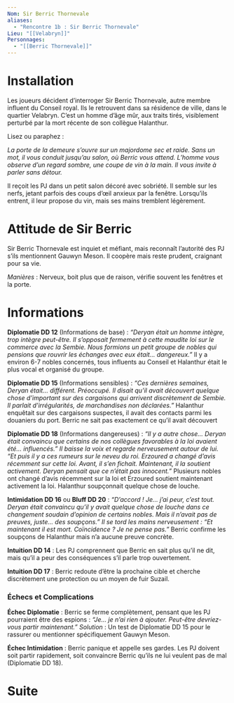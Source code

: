 ```yaml
---
Nom: Sir Berric Thornevale
aliases:
  - "Rencontre 1b : Sir Berric Thornevale"
Lieu: "[[Velabryn]]"
Personnages:
  - "[[Berric Thornevale]]"
---
```

# Installation
Les joueurs décident d’interroger Sir Berric Thornevale, autre membre influent du Conseil royal. Ils le retrouvent dans sa résidence de ville, dans le quartier Velabryn. C’est un homme d’âge mûr, aux traits tirés, visiblement perturbé par la mort récente de son collègue Halanthur.

Lisez ou paraphez :

*La porte de la demeure s’ouvre sur un majordome sec et raide. Sans un mot, il vous conduit jusqu’au salon, où Berric vous attend. L’homme vous observe d’un regard sombre, une coupe de vin à la main. Il vous invite à parler sans détour.*

Il reçoit les PJ dans un petit salon décoré avec sobriété. Il semble sur les nerfs, jetant parfois des coups d’œil anxieux par la fenêtre. Lorsqu’ils entrent, il leur propose du vin, mais ses mains tremblent légèrement.

# Attitude de Sir Berric

Sir Berric Thornevale est inquiet et méfiant, mais reconnaît l’autorité des PJ s’ils mentionnent Gauwyn Meson. Il coopère mais reste prudent, craignant pour sa vie.

_Manières_ : Nerveux, boit plus que de raison, vérifie souvent les fenêtres et la porte.

# Informations

**Diplomatie DD 12** (Informations de base) : _“Deryan était un homme intègre, trop intègre peut-être. Il s’opposait fermement à cette maudite loi sur le commerce avec la Sembie. Nous formions un petit groupe de nobles qui pensions que rouvrir les échanges avec eux était… dangereux.”_
Il y a environ 6-7 nobles concernés, tous influents au Conseil et Halanthur était le plus vocal et organisé du groupe.

**Diplomatie DD 15** (Informations sensibles) : _“Ces dernières semaines, Deryan était… différent. Préoccupé. Il disait qu’il avait découvert quelque chose d’important sur des cargaisons qui arrivent discrètement de Sembie. Il parlait d’irrégularités, de marchandises non déclarées.”_
Halanthur enquêtait sur des cargaisons suspectes, il avait des contacts parmi les douaniers du port.
Berric ne sait pas exactement ce qu’il avait découvert

**Diplomatie DD 18** (Informations dangereuses) : _“Il y a autre chose… Deryan était convaincu que certains de nos collègues favorables à la loi avaient été… influencés.”_
_Il baisse la voix et regarde nerveusement autour de lui._
_“Et puis il y a ces rumeurs sur le neveu du roi. Erzoured a changé d’avis récemment sur cette loi. Avant, il s’en fichait. Maintenant, il la soutient activement. Deryan pensait que ce n’était pas innocent.”_
Plusieurs nobles ont changé d’avis récemment sur la loi et Erzoured soutient maintenant activement la loi.
Halanthur soupçonnait quelque chose de louche.

**Intimidation DD 16** ou **Bluff DD 20** : _“D’accord ! Je… j’ai peur, c’est tout. Deryan était convaincu qu’il y avait quelque chose de louche dans ce changement soudain d’opinion de certains nobles. Mais il n’avait pas de preuves, juste… des soupçons.”_
_Il se tord les mains nerveusement : “Et maintenant il est mort. Coïncidence ? Je ne pense pas.”_
Berric confirme les soupçons de Halanthur mais n’a aucune preuve concrète.

**Intuition DD 14** : Les PJ comprennent que Berric en sait plus qu’il ne dit, mais qu’il a peur des conséquences s’il parle trop ouvertement.

**Intuition DD 17** : Berric redoute d’être la prochaine cible et cherche discrètement une protection ou un moyen de fuir Suzail.
### Échecs et Complications

**Échec Diplomatie** : Berric se ferme complètement, pensant que les PJ pourraient être des espions : _“Je… je n’ai rien à ajouter. Peut-être devriez-vous partir maintenant.”_
_Solution_ : Un test de Diplomatie DD 15 pour le rassurer ou mentionner spécifiquement Gauwyn Meson.

**Échec Intimidation** : Berric panique et appelle ses gardes. Les PJ doivent soit partir rapidement, soit convaincre Berric qu’ils ne lui veulent pas de mal (Diplomatie DD 18).
# Suite

